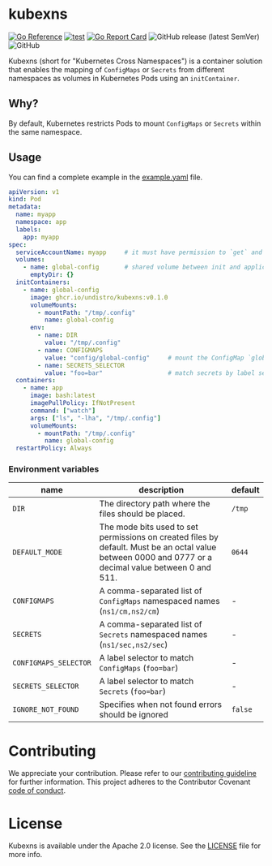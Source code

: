 # kubexns

[![Go Reference](https://pkg.go.dev/badge/github.com/undistro/kubexns.svg)](https://pkg.go.dev/github.com/undistro/kubexns)
[![test](https://github.com/undistro/kubexns/actions/workflows/test.yml/badge.svg?branch=main)](https://github.com/undistro/kubexns/actions/workflows/test.yml)
[![Go Report Card](https://goreportcard.com/badge/github.com/undistro/kubexns)](https://goreportcard.com/report/github.com/undistro/kubexns)
![GitHub release (latest SemVer)](https://img.shields.io/github/v/release/undistro/kubexns?sort=semver&color=brightgreen)
![GitHub](https://img.shields.io/github/license/undistro/kubexns?color=brightgreen)

Kubexns (short for "Kubernetes Cross Namespaces") is a container solution 
that enables the mapping of `ConfigMaps` or `Secrets` from different namespaces 
as volumes in Kubernetes Pods using an `initContainer`.

## Why?

By default, Kubernetes restricts Pods to mount `ConfigMaps` or `Secrets` within the same namespace.

## Usage

You can find a complete example in the [example.yaml](examples/example.yaml) file.

```yaml
apiVersion: v1
kind: Pod
metadata:
  name: myapp
  namespace: app
  labels:
    app: myapp
spec:
  serviceAccountName: myapp     # it must have permission to `get` and `list` `configmaps` and `secrets`
  volumes:
    - name: global-config       # shared volume between init and application container
      emptyDir: {}
  initContainers:
    - name: global-config
      image: ghcr.io/undistro/kubexns:v0.1.0
      volumeMounts:
        - mountPath: "/tmp/.config"
          name: global-config
      env:
        - name: DIR
          value: "/tmp/.config"
        - name: CONFIGMAPS
          value: "config/global-config"     # mount the ConfigMap `global-config` from `config` namespace
        - name: SECRETS_SELECTOR
          value: "foo=bar"                  # match secrets by label selector
  containers:
    - name: app
      image: bash:latest
      imagePullPolicy: IfNotPresent
      command: ["watch"]
      args: ["ls", "-lha", "/tmp/.config"]
      volumeMounts:
        - mountPath: "/tmp/.config"
          name: global-config
  restartPolicy: Always
```

### Environment variables

| name                  | description                                                                                                                                           | default |
|-----------------------|-------------------------------------------------------------------------------------------------------------------------------------------------------|---------|
| `DIR`                 | The directory path where the files should be placed.                                                                                                  | `/tmp`  |
| `DEFAULT_MODE`        | The mode bits used to set permissions on created files by default. Must be an octal value between 0000 and 0777 or a decimal value between 0 and 511. | `0644`  |
| `CONFIGMAPS`          | A comma-separated list of `ConfigMaps` namespaced names (`ns1/cm,ns2/cm`)                                                                             | -       |
| `SECRETS`             | A comma-separated list of `Secrets` namespaced names (`ns1/sec,ns2/sec`)                                                                              | -       |
| `CONFIGMAPS_SELECTOR` | A label selector to match `ConfigMaps` (`foo=bar`)                                                                                                    | -       |
| `SECRETS_SELECTOR`    | A label selector to match `Secrets` (`foo=bar`)                                                                                                       | -       |
| `IGNORE_NOT_FOUND`    | Specifies when not found errors should be ignored                                                                                                     | `false` |

# Contributing

We appreciate your contribution.
Please refer to our [contributing guideline](https://github.com/undistro/kubexns/blob/main/CONTRIBUTING.md) for further information.
This project adheres to the Contributor Covenant [code of conduct](https://github.com/undistro/kubexns/blob/main/CODE_OF_CONDUCT.md).

# License

Kubexns is available under the Apache 2.0 license. See the [LICENSE](LICENSE) file for more info.
